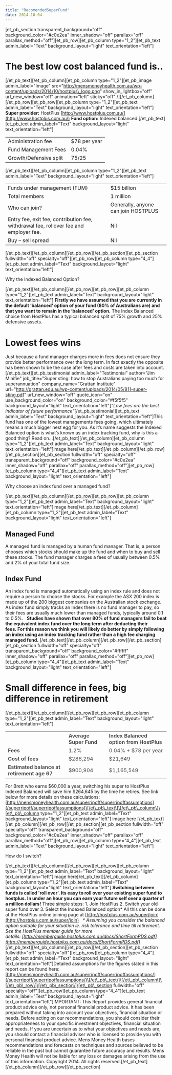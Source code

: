 ```yaml
---
title: "RecomendedSuperFund"
date: 2014-10-04
---
```


\[et\_pb\_section transparent\_background="off" background\_color="#c0e2ea" inner\_shadow="off" parallax="off" parallax\_method="off"\]\[et\_pb\_row\]\[et\_pb\_column type="1\_2"\]\[et\_pb\_text admin\_label="Text" background\_layout="light" text\_orientation="left"\]

# The best low cost balanced fund is..

\[/et\_pb\_text\]\[/et\_pb\_column\]\[et\_pb\_column type="1\_2"\]\[et\_pb\_image admin\_label="Image" src="http://mensmoneyhealth.com.au/wp-content/uploads/2014/10/hostplus\_logo.png" show\_in\_lightbox="off" url\_new\_window="off" animation="left" sticky="off" /\]\[/et\_pb\_column\]\[/et\_pb\_row\]\[et\_pb\_row\]\[et\_pb\_column type="1\_2"\]\[et\_pb\_text admin\_label="Text" background\_layout="light" text\_orientation="left"\] **Super provider:** HostPlus [http://www.hostplus.com.au/](http://www.hostplus.com.au/) **Fund option:** Indexed balanced \[/et\_pb\_text\]\[et\_pb\_text admin\_label="Text" background\_layout="light" text\_orientation="left"\]

<table><tbody><tr><td>Administration fee</td><td>$78 per year</td></tr><tr><td>Fund Management Fees</td><td>0.04%</td></tr><tr><td>Growth/Defensive split</td><td>75/25</td></tr></tbody></table>

\[/et\_pb\_text\]\[/et\_pb\_column\]\[et\_pb\_column type="1\_2"\]\[et\_pb\_text admin\_label="Text" background\_layout="light" text\_orientation="left"\]

<table><tbody><tr><td>Funds under management (FUM)</td><td>$15 billion</td></tr><tr><td>Total members</td><td>1 million</td></tr><tr><td>Who can join?</td><td>Generally, anyone can join HOSTPLUS</td></tr><tr><td>Entry fee, exit fee, contribution fee, withdrawal fee, rollover fee and employer fee.</td><td>Nil</td></tr><tr><td>Buy – sell spread</td><td>Nil</td></tr></tbody></table>

\[/et\_pb\_text\]\[/et\_pb\_column\]\[/et\_pb\_row\]\[/et\_pb\_section\]\[et\_pb\_section fullwidth="off" specialty="off"\]\[et\_pb\_row\]\[et\_pb\_column type="4\_4"\]\[et\_pb\_text admin\_label="Text" background\_layout="light" text\_orientation="left"\]

Why the Indexed Balanced Option?

\[/et\_pb\_text\]\[/et\_pb\_column\]\[/et\_pb\_row\]\[et\_pb\_row\]\[et\_pb\_column type="1\_2"\]\[et\_pb\_text admin\_label="Text" background\_layout="light" text\_orientation="left"\] **Firstly we have assumed that you are currently in the default ‘balanced’ option of your fund (80% of Australians are) and that you want to remain in the ‘balanced’ option.** The Index Balanced choice from HostPlus has a typical balanced split of 75% growth and 25% defensive assets.

# Lowest fees wins

Just because a fund manager charges more in fees does not ensure they provide better performance over the long term. In fact exactly the opposite has been shown to be the case after fees and costs are taken into account. \[/et\_pb\_text\]\[et\_pb\_testimonial admin\_label="Testimonial" author="Jim Minifie" job\_title="Super sting: how to stop Australians paying too much for superannuation" company\_name="Grattan Institute" url="http://grattan.edu.au/wp-content/uploads/2014/05/811-super-sting.pdf" url\_new\_window="off" quote\_icon="on" use\_background\_color="on" background\_color="#f5f5f5" background\_layout="light" text\_orientation="left"\]_“Low fees are the best indicator of future performance”_\[/et\_pb\_testimonial\]\[et\_pb\_text admin\_label="Text" background\_layout="light" text\_orientation="left"\]This fund has one of the lowest managements fees going, which ultimately means a much bigger nest egg for you. As it’s name suggests the Indexed Balanced option is what’s known as an index tracking fund, why is this a good thing? Read on…\[/et\_pb\_text\]\[/et\_pb\_column\]\[et\_pb\_column type="1\_2"\]\[et\_pb\_text admin\_label="Text" background\_layout="light" text\_orientation="left"\]image here\[/et\_pb\_text\]\[/et\_pb\_column\]\[/et\_pb\_row\]\[/et\_pb\_section\]\[et\_pb\_section fullwidth="off" specialty="off" transparent\_background="off" background\_color="#c0e2ea" inner\_shadow="off" parallax="off" parallax\_method="off"\]\[et\_pb\_row\]\[et\_pb\_column type="4\_4"\]\[et\_pb\_text admin\_label="Text" background\_layout="light" text\_orientation="left"\]

Why choose an index fund over a managed fund?

\[/et\_pb\_text\]\[/et\_pb\_column\]\[/et\_pb\_row\]\[et\_pb\_row\]\[et\_pb\_column type="1\_2"\]\[et\_pb\_text admin\_label="Text" background\_layout="light" text\_orientation="left"\]image here\[/et\_pb\_text\]\[/et\_pb\_column\]\[et\_pb\_column type="1\_2"\]\[et\_pb\_text admin\_label="Text" background\_layout="light" text\_orientation="left"\]

## Managed Fund

A managed fund is managed by a human fund manager. That is, a person chooses which stocks should make up the fund and when to buy and sell these stocks. The fund manager charges a fees of usually between 0.5% and 2% of your total fund size.

## Index Fund

An index fund is managed automatically using an index rule and does not require a person to choose the stocks. For example the ASX 200 index is made up of the 200 biggest companies on the Australian stock exchange. As index fund simply tracks an index there is no fund manager to pay, so their fees are usually much lower than managed funds, typically around 0.1 to 0.5%.   **Studies have shown that over 80% of fund managers fail to beat the equivalent index fund over the long term after deducting their fees. For this reason we think you will likely do better by simply following an index using an index tracking fund rather than a high fee charging managed fund.** \[/et\_pb\_text\]\[/et\_pb\_column\]\[/et\_pb\_row\]\[/et\_pb\_section\]\[et\_pb\_section fullwidth="off" specialty="off" transparent\_background="off" background\_color="#ffffff" inner\_shadow="off" parallax="off" parallax\_method="off"\]\[et\_pb\_row\]\[et\_pb\_column type="4\_4"\]\[et\_pb\_text admin\_label="Text" background\_layout="light" text\_orientation="left"\]

# Small difference in fees, big difference in retirement

\[/et\_pb\_text\]\[/et\_pb\_column\]\[/et\_pb\_row\]\[et\_pb\_row\]\[et\_pb\_column type="1\_2"\]\[et\_pb\_text admin\_label="Text" background\_layout="light" text\_orientation="left"\]

<table><tbody><tr><td></td><td><span style="color: #4d4d4d;"><strong>Average Super Fund</strong></span></td><td><span style="color: #4d4d4d;"><strong>Index Balanced option from HostPlus</strong></span></td></tr><tr><td><b><span style="color: #4d4d4d;">Fees</span></b></td><td><span style="color: #4d4d4d;">1.2%</span></td><td><span style="color: #4d4d4d;">0.04% + $78 per year</span></td></tr><tr><td><b><span style="color: #4d4d4d;">Cost of fees</span></b></td><td><span style="color: #4d4d4d;">$286,294</span></td><td><span style="color: #4d4d4d;">$21,649</span></td></tr><tr><td><b><span style="color: #4d4d4d;">Estimated balance at retirement age 67</span></b></td><td><span style="color: #4d4d4d;">$900,904</span></td><td><span style="color: #4d4d4d;">$1,165,549</span></td></tr></tbody></table>

For Brett who earns $60,000 a year, switching his super to HostPlus Indexed Balanced will save him $264,645 by the time he retires. See link below for more details on these calculations: [http://mensmoneyhealth.com.au/superripoff/superripoffassumptions](/superripoff/superripoffassumptions)\[/et\_pb\_text\]\[/et\_pb\_column\]\[et\_pb\_column type="1\_2"\]\[et\_pb\_text admin\_label="Text" background\_layout="light" text\_orientation="left"\] image here \[/et\_pb\_text\]\[/et\_pb\_column\]\[/et\_pb\_row\]\[/et\_pb\_section\]\[et\_pb\_section fullwidth="off" specialty="off" transparent\_background="off" background\_color="#c0e2ea" inner\_shadow="off" parallax="off" parallax\_method="off"\]\[et\_pb\_row\]\[et\_pb\_column type="4\_4"\]\[et\_pb\_text admin\_label="Text" background\_layout="light" text\_orientation="left"\]

How do I switch?

\[/et\_pb\_text\]\[/et\_pb\_column\]\[/et\_pb\_row\]\[et\_pb\_row\]\[et\_pb\_column type="1\_2"\]\[et\_pb\_text admin\_label="Text" background\_layout="light" text\_orientation="left"\]image here\[/et\_pb\_text\]\[/et\_pb\_column\]\[et\_pb\_column type="1\_2"\]\[et\_pb\_text admin\_label="Text" background\_layout="light" text\_orientation="left"\] **Switching between funds is called 'roll over'. Its easy to roll over your existing super fund to hostplus.** **In under an hour you can earn your future self over a quarter of a million dollars!** Three simple steps: 1. Join HostPlus 2. Switch your old super fund over 3. Select the Indexed Balanced option\* All this can be done at the HostPlus online joining page at [http://hostplus.com.au/super/join](http://hostplus.com.au/super/join)   _\* Assuming you consider the balanced option suitable for your situation ie. risk tolerance and time till retirement. See the HostPlus member guide for more details: [http://memberguide.hostplus.com.au/docs/ShortFormPDS.pdf](http://memberguide.hostplus.com.au/docs/ShortFormPDS.pdf)_ \[/et\_pb\_text\]\[/et\_pb\_column\]\[/et\_pb\_row\]\[/et\_pb\_section\]\[et\_pb\_section fullwidth="off" specialty="off"\]\[et\_pb\_row\]\[et\_pb\_column type="4\_4"\]\[et\_pb\_text admin\_label="Text" background\_layout="light" text\_orientation="left"\]Detailed assumptions for the figures stated in this report can be found here: [http://mensmoneyhealth.com.au/superripoff/superripoffassumptions/](/superripoff/superripoffassumptions/)\[/et\_pb\_text\]\[/et\_pb\_column\]\[/et\_pb\_row\]\[/et\_pb\_section\]\[et\_pb\_section fullwidth="off" specialty="off"\]\[et\_pb\_row\]\[et\_pb\_column type="4\_4"\]\[et\_pb\_text admin\_label="Text" background\_layout="light" text\_orientation="left"\]IMPORTANT: This Report provides general financial product advice only, not personal financial product advice. It has been prepared without taking into account your objectives, financial situation or needs. Before acting on our recommendations, you should consider their appropriateness to your specific investment objectives, financial situation and needs. If you are uncertain as to what your objectives and needs are, you should contact a financial adviser who is licensed to provide you with personal financial product advice. Mens Money Health bases recommendations and forecasts on techniques and sources believed to be reliable in the past but cannot guarantee future accuracy and results. Mens Money Health will not be liable for any loss or damages arising from the use of this information. Copyright 2014. All rights reserved.\[/et\_pb\_text\]\[/et\_pb\_column\]\[/et\_pb\_row\]\[/et\_pb\_section\]
